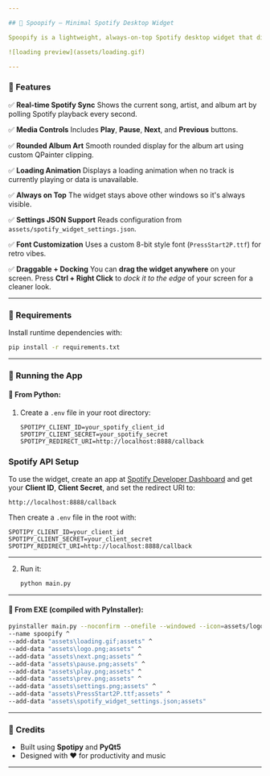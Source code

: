 ```yaml
---

## 🎵 Spoopify — Minimal Spotify Desktop Widget

Spoopify is a lightweight, always-on-top Spotify desktop widget that displays the currently playing track, album art, and provides quick media controls — all in a retro 8-bit style.

![loading preview](assets/loading.gif)

---
```


### 🎵 Features

✅ **Real-time Spotify Sync**
Shows the current song, artist, and album art by polling Spotify playback every second.

✅ **Media Controls**
Includes **Play**, **Pause**, **Next**, and **Previous** buttons.

✅ **Rounded Album Art**
Smooth rounded display for the album art using custom QPainter clipping.

✅ **Loading Animation**
Displays a loading animation when no track is currently playing or data is unavailable.

✅ **Always on Top**
The widget stays above other windows so it's always visible.

✅ **Settings JSON Support**
Reads configuration from `assets/spotify_widget_settings.json`.

✅ **Font Customization**
Uses a custom 8-bit style font (`PressStart2P.ttf`) for retro vibes.

✅ **Draggable + Docking**
You can **drag the widget anywhere** on your screen.
Press **Ctrl + Right Click** to *dock it to the edge* of your screen for a cleaner look.

---

### 🧰 Requirements

Install runtime dependencies with:

```bash
pip install -r requirements.txt
```

---

### 🧪 Running the App

#### 🐍 From Python:

1. Create a `.env` file in your root directory:

   ```env
   SPOTIPY_CLIENT_ID=your_spotify_client_id
   SPOTIPY_CLIENT_SECRET=your_spotify_secret
   SPOTIPY_REDIRECT_URI=http://localhost:8888/callback
   ```
### Spotify API Setup

To use the widget, create an app at [Spotify Developer Dashboard](https://developer.spotify.com/dashboard) and get your **Client ID**, **Client Secret**, and set the redirect URI to:

```
http://localhost:8888/callback
```

Then create a `.env` file in the root with:

```env
SPOTIPY_CLIENT_ID=your_client_id
SPOTIPY_CLIENT_SECRET=your_client_secret
SPOTIPY_REDIRECT_URI=http://localhost:8888/callback
```
---

2. Run it:

   ```bash
   python main.py
   ```

---

#### 🧊 From EXE (compiled with PyInstaller):

```bash
pyinstaller main.py --noconfirm --onefile --windowed --icon=assets/logo.ico ^
--name spoopify ^
--add-data "assets\loading.gif;assets" ^
--add-data "assets\logo.png;assets" ^
--add-data "assets\next.png;assets" ^
--add-data "assets\pause.png;assets" ^
--add-data "assets\play.png;assets" ^
--add-data "assets\prev.png;assets" ^
--add-data "assets\settings.png;assets" ^
--add-data "assets\PressStart2P.ttf;assets" ^
--add-data "assets\spotify_widget_settings.json;assets"
```
---

### 🧠 Credits

* Built using **Spotipy** and **PyQt5**
* Designed with ❤️ for productivity and music

---

